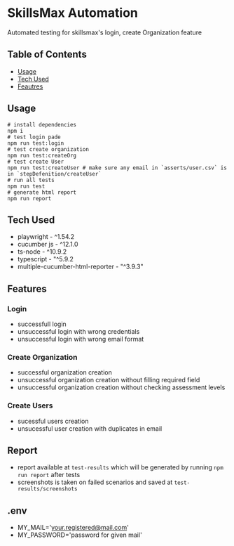 # SkillsMax Automation
Automated testing for skillsmax's login, create Organization feature


## Table of Contents
- [Usage](#usage)
- [Tech Used](#tech-used)
- [Feautres](#features)

## Usage
```shell
# install dependencies
npm i
# test login pade
npm run test:login
# test create organization
npm run test:createOrg
# test create User
npm run test:createUser # make sure any email in `asserts/user.csv` is in `stepDefenition/createUser`
# run all tests
npm run test
# generate html report
npm run report
```
## Tech Used 
- playwright - ^1.54.2
- cucumber js - ^12.1.0
- ts-node - ^10.9.2
- typescript - "^5.9.2
- multiple-cucumber-html-reporter - "^3.9.3"



## Features
### Login 
- successfull login 
- unsuccessful login with wrong credentials
- unsuccessful login with wrong email format

### Create Organization
- successful organization creation
- unsuccessful organization creation without filling required field
- unsuccessful organization creation without checking assessment levels

### Create Users
- sucessful users creation
- unsucessful user creation with duplicates in email


## Report
- report available at `test-results` which will be generated by running ` npm run report ` after tests
- screenshots is taken on failed scenarios and saved at `test-results/screenshots`

## .env
- MY_MAIL='your.registered@mail.com'
- MY_PASSWORD='password for given mail'
